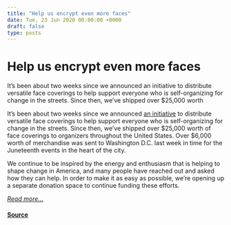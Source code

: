 ```yaml
---
title: "Help us encrypt even more faces"
date: Tue, 23 Jun 2020 00:00:00 +0000
draft: false
type: posts
---
```

# Help us encrypt even more faces





 It’s been about two weeks since we announced an initiative to distribute versatile face coverings to help support everyone who is self-organizing for change in the streets. Since then, we’ve shipped over $25,000 worth

It’s been about two weeks since we announced [an initiative](/blog/encrypt-your-face/) to distribute versatile face coverings to help support everyone who is self-organizing for change in the streets. Since then, we’ve shipped over $25,000 worth of face coverings to organizers throughout the United States. Over $6,000 worth of merchandise was sent to Washington D.C. last week in time for the Juneteenth events in the heart of the city.

We continue to be inspired by the energy and enthusiasm that is helping to shape change in America, and many people have reached out and asked how they can help. In order to make it as easy as possible, we’re opening up a separate donation space to continue funding these efforts.

[_Read more..._](https://signal.org/blog/encrypt-more-faces/)

#### [Source](https://signal.org/blog/encrypt-more-faces/)

